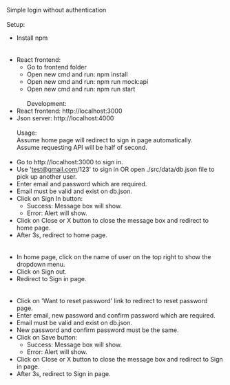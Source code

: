 Simple login without authentication  
&nbsp;  
Setup:
- Install npm  
&nbsp;  
&nbsp;  
- React frontend:
    * Go to frontend folder
    * Open new cmd and run: npm install
    * Open new cmd and run: npm run mock:api
    * Open new cmd and run: npm run start
&nbsp;  
&nbsp;  
Development:
- React frontend: http://localhost:3000
- Json server: http://localhost:4000
&nbsp;  
&nbsp;  
Usage:  
Assume home page will redirect to sign in page automatically.  
Assume requesting API will be half of second.  
&nbsp;  
- Go to http://localhost:3000 to sign in.
- Use 'test@gmail.com/123' to sign in OR open ./src/data/db.json file to pick up another user.
- Enter email and password which are required.
- Email must be valid and exist on db.json.
- Click on Sign In button:
    * Success: Message box will show.
    * Error: Alert will show.
- Click on Close or X button to close the message box and redirect to home page.
- After 3s, redirect to home page.  
&nbsp;  
&nbsp;  
- In home page, click on the name of user on the top right to show the dropdown menu.
- Click on Sign out.
- Redirect to Sign in page.  
&nbsp;  
&nbsp;  
- Click on 'Want to reset password' link to redirect to reset password page.
- Enter email, new password and confirm password which are required.
- Email must be valid and exist on db.json.
- New password and confirm password must be the same.
- Click on Save button:
    * Success: Message box will show.
    * Error: Alert will show.
- Click on Close or X button to close the message box and redirect to Sign in page.
- After 3s, redirect to Sign in page.  
&nbsp;  